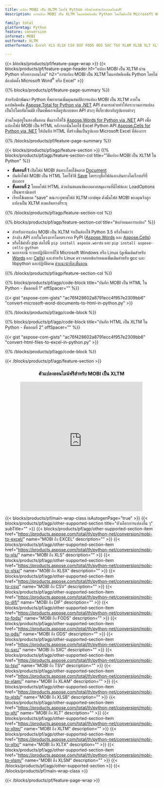 ```yaml
---
title: แปลง MOBI เป็น XLTM โดยใช้ Python หรือด้วยตัวแปลงออนไลน์ฟรี
description: การแปลง MOBI เป็น XLTM ในแอปพลิเคชัน Python โดยไม่ต้องใช้ Microsoft Word หรือ Excel หรือทางออนไลน์ ทดสอบตัวแปลง CSV เป็น POT ออนไลน์ฟรีอย่างรวดเร็วก่อนที่จะรวมโค้ด 

family: total
platformtag: Python
feature: conversion
informat: MOBI
outformat: XLTM
otherformats: Excel XLS XLSX CSV DIF FODS ODS SXC TSV XLAM XLSB XLT XLTM XLSM XLTX

---
```

{{< blocks/products/pf/feature-page-wrap >}}
{{< blocks/products/pf/feature-page-header h1="แปลง MOBI เป็น XLTM ผ่าน Python หรือทางออนไลน์" h2="การแปลง MOBI เป็น XLTM ในแอปพลิเคชัน Python โดยไม่ต้องติดตั้ง Microsoft Word<sup>&reg;</sup> หรือ Excel" >}}

{{% blocks/products/pf/feature-page-summary %}}

สำหรับนักพัฒนา Python ที่พยายามเพิ่มคุณสมบัติการแปลง MOBI เป็น XLTM ภายในแอปพลิเคชัน [Aspose.Total for Python via .NET](https://products.aspose.com/total/python-net/) API สามารถช่วยทำให้กระบวนการแปลงเป็นไปโดยอัตโนมัติ เป็นแพ็คเกจเต็มรูปแบบของ API ต่างๆ ที่เกี่ยวข้องกับรูปแบบต่างๆ

ส่วนใหญ่อยู่ในสองขั้นตอน ขั้นแรกให้ใช้ [Aspose.Words for Python via .NET](https://products.aspose.com/words/python-net/) API เพื่อแปลงไฟล์ MOBI เป็น HTML หลังจากนั้นโดยใช้ Excel Python API [Aspose.Cells for Python via .NET](https://products.aspose.com/cells/python-net/) ให้บันทึก HTML ที่สร้างขึ้นเป็นรูปแบบ Microsoft Excel ที่ต้องการ 

{{% /blocks/products/pf/feature-page-summary %}}

{{< blocks/products/pf/agp/feature-section >}}
{{% blocks/products/pf/agp/feature-section-col title="วิธีแปลง MOBI เป็น XLTM ใน Python" %}}
- **ขั้นตอนที่ 1** เปิดไฟล์ MOBI ต้นทางโดยใช้คลาส [Document](https://reference.aspose.com/words/python-net/aspose.words/document/)
- บันทึกไฟล์ MOBI เป็น HTML โดยใช้วิธี [Save](https://reference.aspose.com/words/python-net/aspose.words/document/save/) โดยระบุชื่อไฟล์และเส้นทางไดเร็กทอรีที่ต้องการ
-  **ขั้นตอนที่ 2** โหลดไฟล์ HTML ด้วยอินสแตนซ์ของคลาสสมุดงานที่มีไฟล์และ LoadOptions เป็นพารามิเตอร์
-  เรียกใช้เมธอด "save" ขณะระบุพาธไฟล์ XLTM เอาต์พุต ดังนั้นไฟล์ MOBI ของคุณจึงถูกแปลงเป็น XLTM ตามเส้นทางที่ระบุ

{{% /blocks/products/pf/agp/feature-section-col %}}

{{% blocks/products/pf/agp/feature-section-col title="ข้อกำหนดการแปลง" %}}

- สำหรับการแปลง MOBI เป็น XLTM จำเป็นต้องใช้ Python 3.5 หรือใหม่กว่า
- อ้างอิง API ภายในโครงการโดยตรงจาก PyPI ([Aspose.Words](https://pypi.org/project/aspose-words/) และ [Aspose.Cells](https://pypi.org/project/aspose-cells-python/))
-  หรือใช้คำสั่ง pip ต่อไปนี้ ```pip install aspose.words``` และ ```pip install aspose-cells-python``` 
-  นอกจากนี้ ระบบปฏิบัติการที่ใช้ Microsoft Windows หรือ Linux (ดูเพิ่มเติมสำหรับ [Words](https://docs.aspose.com/words/python-net/system-requirements/) และ [Cells](https://docs.aspose.com/cells/python-net/getting-started/#installation)) และสำหรับ Linux ตรวจสอบข้อกำหนดเพิ่มเติมสำหรับ gcc และ libpython และปฏิบัติตาม [คำแนะนำทีละขั้นตอน](https://docs.aspose.com/words/python-net/installation/)
 

{{% /blocks/products/pf/agp/feature-section-col %}}

{{% blocks/products/pf/agp/code-block title="บันทึก MOBI เป็น HTML ใน Python - ขั้นตอนที่ 1" offSpacer="" %}}

{{< gist "aspose-com-gists" "ac76f428602a8791ecc4f957e2309bb6" "convert-microsoft-word-documents-to-html-in-python.py" >}}

{{% /blocks/products/pf/agp/code-block %}}

{{% blocks/products/pf/agp/code-block title="บันทึก HTML เป็น XLTM ใน Python - ขั้นตอนที่ 2" offSpacer="" %}}

{{< gist "aspose-com-gists" "ac76f428602a8791ecc4f957e2309bb6" "convert-html-files-to-excel-in-python.py" >}}

{{% /blocks/products/pf/agp/code-block %}}

{{< /blocks/products/pf/agp/feature-section >}}
<div class="container-fluid agp-content bg-white aboutfile box-1 vh100 section nopbtm">
<div class=container>
<div class=row>
<div class="demobox tc col-md-12 padding-0" align="center">

<h3>ตัวแปลงออนไลน์ฟรีสำหรับ MOBI เป็น XLTM</h3>

<iframe style="border: none; height: 426px;" scrolling="no" src="https://total-conversion-app-65z5r2lp.qa.k8s.dynabic.com/?to=xltm&from=mobi" id="child-iframe" width="80%"></iframe>

</div></div>
</div></div>

{{< blocks/products/pf/main-wrap-class isAutogenPage="true" >}}
{{< blocks/products/pf/agp/other-supported-section title="ตัวเลือกการแปลงอื่น ๆ" subTitle="" >}}
{{< blocks/products/pf/agp/other-supported-section-item href="https://products.aspose.com/total/th/python-net/conversion/mobi-to-excel/" name="MOBI ถึง EXCEL" description="" >}}
{{< blocks/products/pf/agp/other-supported-section-item href="https://products.aspose.com/total/th/python-net/conversion/mobi-to-xls/" name="MOBI ถึง XLS" description="" >}}
{{< blocks/products/pf/agp/other-supported-section-item href="https://products.aspose.com/total/th/python-net/conversion/mobi-to-xlsx/" name="MOBI ถึง XLSX" description="" >}}
{{< blocks/products/pf/agp/other-supported-section-item href="https://products.aspose.com/total/th/python-net/conversion/mobi-to-csv/" name="MOBI ถึง CSV" description="" >}}
{{< blocks/products/pf/agp/other-supported-section-item href="https://products.aspose.com/total/th/python-net/conversion/mobi-to-dif/" name="MOBI ถึง DIF" description="" >}}
{{< blocks/products/pf/agp/other-supported-section-item href="https://products.aspose.com/total/th/python-net/conversion/mobi-to-fods/" name="MOBI ถึง FODS" description="" >}}
{{< blocks/products/pf/agp/other-supported-section-item href="https://products.aspose.com/total/th/python-net/conversion/mobi-to-ods/" name="MOBI ถึง ODS" description="" >}}
{{< blocks/products/pf/agp/other-supported-section-item href="https://products.aspose.com/total/th/python-net/conversion/mobi-to-sxc/" name="MOBI ถึง SXC" description="" >}}
{{< blocks/products/pf/agp/other-supported-section-item href="https://products.aspose.com/total/th/python-net/conversion/mobi-to-tsv/" name="MOBI ถึง TSV" description="" >}}
{{< blocks/products/pf/agp/other-supported-section-item href="https://products.aspose.com/total/th/python-net/conversion/mobi-to-xlam/" name="MOBI ถึง XLAM" description="" >}}
{{< blocks/products/pf/agp/other-supported-section-item href="https://products.aspose.com/total/th/python-net/conversion/mobi-to-xlsb/" name="MOBI ถึง XLSB" description="" >}}
{{< blocks/products/pf/agp/other-supported-section-item href="https://products.aspose.com/total/th/python-net/conversion/mobi-to-xlt/" name="MOBI ถึง XLT" description="" >}}
{{< blocks/products/pf/agp/other-supported-section-item href="https://products.aspose.com/total/th/python-net/conversion/mobi-to-xltm/" name="MOBI ถึง XLTM" description="" >}}
{{< blocks/products/pf/agp/other-supported-section-item href="https://products.aspose.com/total/th/python-net/conversion/mobi-to-xltx/" name="MOBI ถึง XLTX" description="" >}}
{{< blocks/products/pf/agp/other-supported-section-item href="https://products.aspose.com/total/th/python-net/conversion/mobi-to-xlsm/" name="MOBI ถึง XLSM" description="" >}}
{{< /blocks/products/pf/agp/other-supported-section >}}
{{< /blocks/products/pf/main-wrap-class >}}

{{< /blocks/products/pf/feature-page-wrap >}}